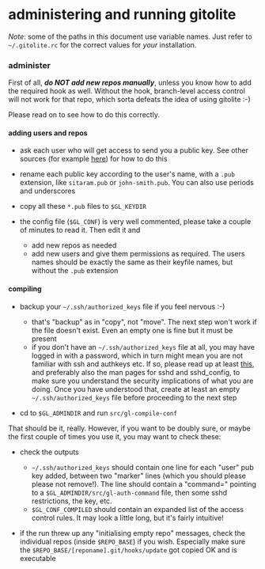 # administering and running gitolite

*Note*: some of the paths in this document use variable names.  Just refer to
`~/.gitolite.rc` for the correct values for *your* installation.

### administer

First of all, ***do NOT add new repos manually***, unless you know how to add
the required hook as well.  Without the hook, branch-level access control will
not work for that repo, which sorta defeats the idea of using gitolite :-)

Please read on to see how to do this correctly.

#### adding users and repos

  * ask each user who will get access to send you a public key.  See other
    sources (for example
    [here](http://sitaramc.github.com/0-installing/2-access-gitolite.html#generating_a_public_key))
    for how to do this

  * rename each public key according to the user's name, with a `.pub`
    extension, like `sitaram.pub` or `john-smith.pub`.  You can also use
    periods and underscores

  * copy all these `*.pub` files to `$GL_KEYDIR`

  * the config file (`$GL_CONF`) is very well commented, please take a couple
    of minutes to read it.  Then edit it and

      * add new repos as needed
      * add new users and give them permissions as required.  The users names
        should be exactly the same as their keyfile names, but without the
        `.pub` extension

#### compiling

  * backup your `~/.ssh/authorized_keys` file if you feel nervous :-)
      * that's "backup" as in "copy", not "move".  The next step won't work if
        the file doesn't exist.  Even an empty one is fine but it must be
        present
      * if you don't have an `~/.ssh/authorized_keys` file at all, you may
        have logged in with a password, which in turn might mean you are not
        familiar with ssh and authkeys etc.  If so, please read up at least
        [this](http://sitaramc.github.com/0-installing/9-gitolite-basics.html#IMPORTANT_overview_of_ssh),
        and preferably also the man pages for sshd and sshd\_config, to make
        sure you understand the security implications of what you are doing.
        Once you have understood that, create at least an empty
        `~/.ssh/authorized_keys` file before proceeding to the next step

  * cd to `$GL_ADMINDIR` and run `src/gl-compile-conf`

That should be it, really.  However, if you want to be doubly sure, or maybe
the first couple of times you use it, you may want to check these:

  * check the outputs

      * `~/.ssh/authorized_keys` should contain one line for each "user" pub
        key added, between two "marker" lines (which you should please please
        not remove!).  The line should contain a "command=" pointing to a
        `$GL_ADMINDIR/src/gl-auth-command` file, then some sshd restrictions, the
        key, etc.
      * `$GL_CONF_COMPILED` should contain an expanded list of the access
        control rules.  It may look a little long, but it's fairly intuitive!

  * if the run threw up any "initialising empty repo" messages, check the
    individual repos (inside `$REPO_BASE`) if you wish.  Especially make sure
    the `$REPO_BASE/[reponame].git/hooks/update` got copied OK and is
    executable

